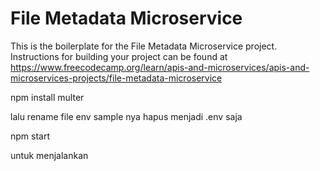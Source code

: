 # File Metadata Microservice

This is the boilerplate for the File Metadata Microservice project. Instructions for building your project can be found at https://www.freecodecamp.org/learn/apis-and-microservices/apis-and-microservices-projects/file-metadata-microservice 

npm install multer
 
lalu rename file env sample nya hapus menjadi .env saja 

npm start 

untuk menjalankan